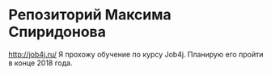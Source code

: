 # Репозиторий Максима Спиридонова
http://job4j.ru/
Я прохожу обучение по курсу Job4j. Планирую его пройти в конце 2018 года.
